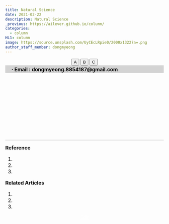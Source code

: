 ```yaml
---
title: Natural Science
date: 2021-02-22
description: Natural Science
_previous: https://ailever.github.io/column/
categories:
  - column
HL1: column
image: https://source.unsplash.com/UyCEcLRpie0/2000x1322?a=.png
author_staff_member: dongmyeong
---
```


<!-- Top Block -->
<div align="center" class="top_btn_box">
  <button class="top_btn" type="button" onclick="location.href='#'">A</button>
  <button class="top_btn" type="button" onclick="location.href='#'">B</button>
  <button class="top_btn" type="button" onclick="location.href='#'">C</button>
</div>
<div align="left" style="font-size:medium;font-weight:bold;color:black;background-color:lightgray;">　
  · Email : dongmyeong.8854187@gmail.com <br>
</div>
<!-- Top Block -->

<!-- Content Block -->
<div align="left" style="font-size:medium;font-weight:normal;color:black;background-color:unset;">
  <!--   필자는 모든 학문은 우리의 삶이 존재하는 세상을 이해하기 위한 수단으로 정의하고 있다. 특히, 자연 과학의 초점은 자연 자체에 맞추어져 있지만, 그 내면에는 자연을 이해함으로써 인류의 삶에 더 유익함을 제공하기 위한 기저가 있다고 판단한다. 예를 들어, '물리학'은 자연의 이치를 탐구하는 과목인데, 어떠한 유익함을 제공하고 있을까. ~중략~ -->
<br><br></div>
<!-- Content Block -->

<!-- Content Block -->
<div align="left" style="font-size:medium;font-weight:normal;color:black;background-color:unset;">
  <!-- 사실 글을 쓰게 된 계기는 자연과학이 경시받는 분위기가 안타깝기도 하고, 변화의 바람이 불기를 기대하는 마음에서다. 과거, 현재, 미래라는 시간의 축에서 우리에게 가장 중요한 것은 현재이다. 그렇기에 '현재'라는 시점에 일어나는 일들은 우리에게 막강한 영향력을 행사한다. 누군가 현재에 일어나는 일들을 이야기할 때, 때로는 몰라서는 안될 것 같은 느낌을 받기도 하며 모르면 '바보'가 되기 십상이기도 하다. ~중략~ -->
<br><br></div>
<!-- Content Block -->


<!-- Content Block -->
<div align="left" style="font-size:medium;font-weight:normal;color:black;background-color:unset;"><!-- --><br><br></div>
<div align="left" style="font-size:medium;font-weight:normal;color:black;background-color:unset;"><!-- --><br><br></div>
<div align="left" style="font-size:medium;font-weight:normal;color:black;background-color:unset;"><!-- --><br><br></div>
<!-- Content Block -->

---

<!-- Reference Block -->
<div align="left" style="font-size:medium;font-weight:normal;color:black;background-color:unset;">
<b>Reference</b>
<ol>
  <li></li>
  <li></li>
  <li></li>
</ol>
</div>
<!-- Reference Block -->

<!-- Article Block -->
<div align="left" style="font-size:medium;font-weight:normal;color:black;background-color:unset;">
<b>Related Articles</b>
<ol>
  <li></li>
  <li></li>
  <li></li>
</ol>
</div>
<!-- Article Block -->

<!-- Bottom Block -->
<div align="center" class="bottom_btn_box">
  <span class="bottom_btn"><a href="https://github.com/ailever/ailever.github.io/blob/master/_posts/column/2021-02-22-kr-Natural-Science.md" target="_blank" style="color:white">Edit</a></span>
</div>
<!-- Bottom Block -->

<!-- Notice
# Mathematical Expression
- outline : $  $
- inline  : $$  $$

# Default Div Tag
- align : left, right, center
- font-size : xx-small, x-small, small, medium, large, x-large, xx-large
- font-weight : normal, bold
- color : red, orange, yellow, green, cyan, blue, purple, pink, white, gray, brown
- background-color : red, orange, yellow, green, cyan, blue, purple, pink, white, gray, brown

# Html Ref
- color code : https://htmlcolorcodes.com/
- tags : https://www.w3schools.com/tags/default.asp
- attributes : https://www.w3schools.com/tags/ref_attributes.asp
Notice -->



